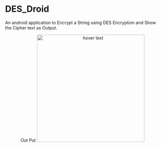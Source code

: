 # DES_Droid
An android application to Encrypt a String using DES Encryption and Show the Cipher text as Output.

<p align="center">Out Put
  <img src="https://user-images.githubusercontent.com/23555312/45039388-2d2d1880-b081-11e8-8a0d-9a8a5c01ef72.png" width="350" title="hover text">
</p>
